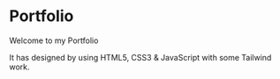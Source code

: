# Portfolio

Welcome to my Portfolio

It has designed by using HTML5, CSS3 & JavaScript with some Tailwind work.
